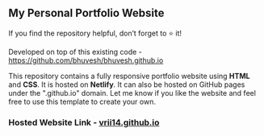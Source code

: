 ## My Personal Portfolio Website

If you find the repository helpful, don’t forget to ⭐ it!

Developed on top of this existing code - https://github.com/bhuvesh/bhuvesh.github.io

This repository contains a fully responsive portfolio website using **HTML** and **CSS**. It is hosted on **Netlify**. It can also be hosted on GitHub pages under the ".github.io" domain. Let me know if you like the website and feel free to use this template to create your own.

### Hosted Website Link - [**vrii14.github.io**](https://vrii14.github.io/)

